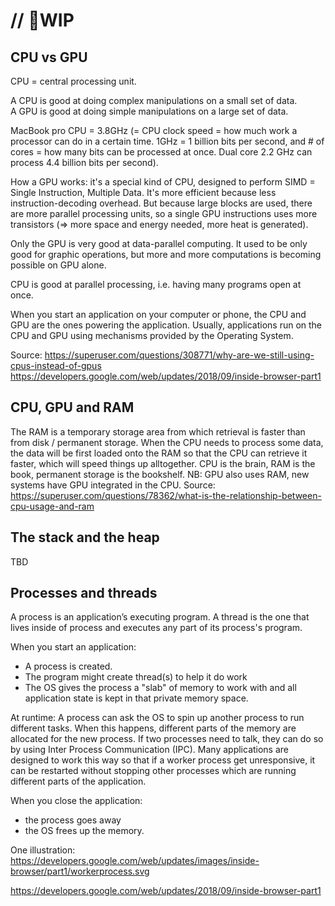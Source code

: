 # // 🚧WIP


## CPU vs GPU

CPU = central processing unit.

A CPU is good at doing complex manipulations on a small set of data.  
A GPU is good at doing simple manipulations on a large set of data.

MacBook pro CPU = 3.8GHz (= CPU clock speed = how much work a processor can do in a certain time. 1GHz = 1 billion bits per second, and # of cores = how many bits can be processed at once. Dual core 2.2 GHz can process 4.4 billion bits per second).

How a GPU works: it's a special kind of CPU, designed to perform SIMD = Single Instruction, Multiple Data. It's more efficient because less instruction-decoding overhead. But because large blocks are used, there are more parallel processing units, so a single GPU instructions uses more transistors (=> more space and energy needed, more heat is generated).

Only the GPU is very good at data-parallel computing. It used to be only good for graphic operations, but more and more computations is becoming possible on GPU alone.

CPU is good at parallel processing, i.e. having many programs open at once.

When you start an application on your computer or phone, the CPU and GPU are the ones powering the application. Usually, applications run on the CPU and GPU using mechanisms provided by the Operating System.

Source:
https://superuser.com/questions/308771/why-are-we-still-using-cpus-instead-of-gpus
https://developers.google.com/web/updates/2018/09/inside-browser-part1

## CPU, GPU and RAM

The RAM is a temporary storage area from which retrieval is faster than from disk / permanent storage.
When the CPU needs to process some data, the data will be first loaded onto the RAM so that the CPU can retrieve it faster, which will speed things up alltogether. CPU is the brain, RAM is the book, permanent storage is the bookshelf.
NB: GPU also uses RAM, new systems have GPU integrated in the CPU.
Source: https://superuser.com/questions/78362/what-is-the-relationship-between-cpu-usage-and-ram

## The stack and the heap

TBD

## Processes and threads

A process is an application’s executing program.
A thread is the one that lives inside of process and executes any part of its process's program.

When you start an application:

- A process is created.
- The program might create thread(s) to help it do work
- The OS gives the process a "slab" of memory to work with and all application state is kept in that private memory space.

At runtime:
A process can ask the OS to spin up another process to run different tasks. When this happens, different parts of the memory are allocated for the new process. If two processes need to talk, they can do so by using Inter Process Communication (IPC). Many applications are designed to work this way so that if a worker process get unresponsive, it can be restarted without stopping other processes which are running different parts of the application.

When you close the application:

- the process goes away
- the OS frees up the memory.

One illustration: https://developers.google.com/web/updates/images/inside-browser/part1/workerprocess.svg

https://developers.google.com/web/updates/2018/09/inside-browser-part1

